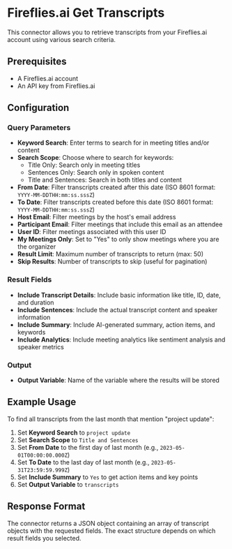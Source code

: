 # Fireflies.ai Get Transcripts

This connector allows you to retrieve transcripts from your Fireflies.ai account using various search criteria.

## Prerequisites

- A Fireflies.ai account
- An API key from Fireflies.ai

## Configuration

### Query Parameters

- **Keyword Search**: Enter terms to search for in meeting titles and/or content
- **Search Scope**: Choose where to search for keywords:
  - Title Only: Search only in meeting titles
  - Sentences Only: Search only in spoken content
  - Title and Sentences: Search in both titles and content
- **From Date**: Filter transcripts created after this date (ISO 8601 format: `YYYY-MM-DDTHH:mm:ss.sssZ`)
- **To Date**: Filter transcripts created before this date (ISO 8601 format: `YYYY-MM-DDTHH:mm:ss.sssZ`)
- **Host Email**: Filter meetings by the host's email address
- **Participant Email**: Filter meetings that include this email as an attendee
- **User ID**: Filter meetings associated with this user ID
- **My Meetings Only**: Set to "Yes" to only show meetings where you are the organizer
- **Result Limit**: Maximum number of transcripts to return (max: 50)
- **Skip Results**: Number of transcripts to skip (useful for pagination)

### Result Fields

- **Include Transcript Details**: Include basic information like title, ID, date, and duration
- **Include Sentences**: Include the actual transcript content and speaker information
- **Include Summary**: Include AI-generated summary, action items, and keywords
- **Include Analytics**: Include meeting analytics like sentiment analysis and speaker metrics

### Output

- **Output Variable**: Name of the variable where the results will be stored

## Example Usage

To find all transcripts from the last month that mention "project update":

1. Set **Keyword Search** to `project update`
2. Set **Search Scope** to `Title and Sentences`
3. Set **From Date** to the first day of last month (e.g., `2023-05-01T00:00:00.000Z`)
4. Set **To Date** to the last day of last month (e.g., `2023-05-31T23:59:59.999Z`)
5. Set **Include Summary** to `Yes` to get action items and key points
6. Set **Output Variable** to `transcripts`

## Response Format

The connector returns a JSON object containing an array of transcript objects with the requested fields. The exact structure depends on which result fields you selected.